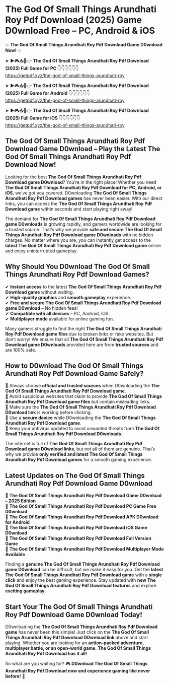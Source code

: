 # The God Of Small Things Arundhati Roy Pdf Download (2025) Game D0wnload Free – PC, Android & iOS

💥 **The God Of Small Things Arundhati Roy Pdf Download Game D0wnload Now!** 💥  

➤ ►🎮📥📱👉 **The God Of Small Things Arundhati Roy Pdf Download (2025) Full Game for PC** 👇👇👇👇👇👇  
https://getpdf.xyz/the-god-of-small-things-arundhati-roy  

➤ ►🎮📥📱👉 **The God Of Small Things Arundhati Roy Pdf Download (2025) Full Game for Android** 👇👇👇👇👇👇  
https://getpdf.xyz/the-god-of-small-things-arundhati-roy  

➤ ►🎮📥📱👉 **The God Of Small Things Arundhati Roy Pdf Download (2025) Full Game for iOS** 👇👇👇👇👇👇  
https://getpdf.xyz/the-god-of-small-things-arundhati-roy  

## The God Of Small Things Arundhati Roy Pdf Download Game D0wnload – Play the Latest The God Of Small Things Arundhati Roy Pdf Download Now!

Looking for the best **The God Of Small Things Arundhati Roy Pdf Download game D0wnload**? You’re in the right place! Whether you need **The God Of Small Things Arundhati Roy Pdf Download for PC, Android, or iOS**, we’ve got you covered. D0wnloading **The God Of Small Things Arundhati Roy Pdf Download games** has never been easier. With our direct links, you can access the **The God Of Small Things Arundhati Roy Pdf Download game** within seconds and start playing right away!  

The demand for **The God Of Small Things Arundhati Roy Pdf Download game D0wnloads** is growing rapidly, and gamers worldwide are looking for a trusted source. That’s why we provide **safe and secure The God Of Small Things Arundhati Roy Pdf Download game D0wnloads** with no hidden charges. No matter where you are, you can instantly get access to the **latest The God Of Small Things Arundhati Roy Pdf Download game** online and enjoy uninterrupted gameplay.  

## **Why Should You D0wnload The God Of Small Things Arundhati Roy Pdf Download Games?**  

✔ **Instant access** to the latest **The God Of Small Things Arundhati Roy Pdf Download game** without waiting.  
✔ **High-quality graphics** and **smooth gameplay** experience.  
✔ **Free and secure The God Of Small Things Arundhati Roy Pdf Download game D0wnload** – No hidden fees!  
✔ **Compatible with all devices** – PC, Android, iOS.  
✔ **Multiplayer mode** available for online gaming fun.  

Many gamers struggle to find the right **The God Of Small Things Arundhati Roy Pdf Download game files** due to broken links or fake websites. But don’t worry! We ensure that all **The God Of Small Things Arundhati Roy Pdf Download game D0wnloads** provided here are from **trusted sources** and are 100% safe.  

## **How to D0wnload The God Of Small Things Arundhati Roy Pdf Download Game Safely?**  

📌 Always choose **official and trusted sources** when D0wnloading the **The God Of Small Things Arundhati Roy Pdf Download game**.  
📌 Avoid suspicious websites that claim to provide **The God Of Small Things Arundhati Roy Pdf Download game files** but contain misleading links.  
📌 Make sure the **The God Of Small Things Arundhati Roy Pdf Download D0wnload link** is working before clicking.  
📌 Use a **secure device** while D0wnloading the **The God Of Small Things Arundhati Roy Pdf Download game**.  
📌 Keep your antivirus updated to avoid unwanted threats from **The God Of Small Things Arundhati Roy Pdf Download D0wnloads**.  

The internet is full of **The God Of Small Things Arundhati Roy Pdf Download game D0wnload links**, but not all of them are genuine. That’s why we provide **only verified and latest The God Of Small Things Arundhati Roy Pdf Download games** for a smooth gaming experience.  

## **Latest Updates on The God Of Small Things Arundhati Roy Pdf Download Game D0wnload**  

🔹 **The God Of Small Things Arundhati Roy Pdf Download Game D0wnload – 2025 Edition**  
🔹 **The God Of Small Things Arundhati Roy Pdf Download PC Game Free D0wnload**  
🔹 **The God Of Small Things Arundhati Roy Pdf Download APK D0wnload for Android**  
🔹 **The God Of Small Things Arundhati Roy Pdf Download iOS Game D0wnload**  
🔹 **The God Of Small Things Arundhati Roy Pdf Download Full Version Game**  
🔹 **The God Of Small Things Arundhati Roy Pdf Download Multiplayer Mode Available**  

Finding a **genuine The God Of Small Things Arundhati Roy Pdf Download game D0wnload** can be difficult, but we make it easy for you. Get the **latest The God Of Small Things Arundhati Roy Pdf Download game** with a **single click** and enjoy the best gaming experience. Stay updated with **new The God Of Small Things Arundhati Roy Pdf Download features** and explore **exciting gameplay**.  

## **Start Your The God Of Small Things Arundhati Roy Pdf Download Game D0wnload Today!**  

D0wnloading the **The God Of Small Things Arundhati Roy Pdf Download game** has never been this simple! Just click on the **The God Of Small Things Arundhati Roy Pdf Download D0wnload link** above and start playing. Whether you are looking for an **action-packed adventure, multiplayer battle, or an open-world game**, **The God Of Small Things Arundhati Roy Pdf Download has it all!**  

So what are you waiting for? 🎮 **D0wnload The God Of Small Things Arundhati Roy Pdf Download now and experience gaming like never before!** 🚀  